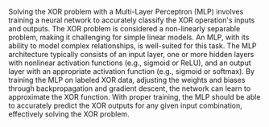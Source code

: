 Solving the XOR problem with a Multi-Layer Perceptron (MLP) involves training a neural network to accurately classify the XOR operation's inputs and outputs. The XOR problem is considered a non-linearly separable problem, making it challenging for simple linear models. An MLP, with its ability to model complex relationships, is well-suited for this task. The MLP architecture typically consists of an input layer, one or more hidden layers with nonlinear activation functions (e.g., sigmoid or ReLU), and an output layer with an appropriate activation function (e.g., sigmoid or softmax). By training the MLP on labeled XOR data, adjusting the weights and biases through backpropagation and gradient descent, the network can learn to approximate the XOR function. With proper training, the MLP should be able to accurately predict the XOR outputs for any given input combination, effectively solving the XOR problem.
